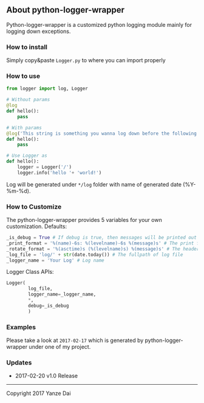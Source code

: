 ## About python-logger-wrapper
Python-logger-wrapper is a customized python logging module mainly for logging down exceptions.

### How to install
Simply copy&paste `Logger.py` to where you can import properly

### How to use
```python
from logger import log, Logger

# Without params
@log
def hello():
	pass

# With params
@log('This string is something you wanna log down before the following function is executed', level='debug')
def hello():
	pass

# Use Logger as
def hello():
	logger = Logger('/')
	logger.info('hello '+ 'world!')
```
Log will be generated under `*/log` folder with name of generated date (%Y-%m-%d).

### How to Customize
The python-logger-wrapper provides 5 variables for your own customization.
Defaults:

```python
_is_debug = True # If debug is true, then messages will be printed out on the terminal also. And messages with level about debug will be logged down.
_print_format = '%(name)-6s: %(levelname)-6s %(message)s' # The print format that will be shown on terminal.
_rotate_format = '%(asctime)s (%(levelname)s) %(message)s' # The header message
_log_file = 'log/' + str(date.today()) # The fullpath of log file
_logger_name = 'Your Log' # Log name
```

Logger Class APIs:
```python
Logger(
		log_file,
		logger_name=_logger_name, 
		*,
		debug=_is_debug
		)
```


### Examples
Please take a look at `2017-02-17` which is generated by python-logger-wrapper under one of my project.

### Updates

* 2017-02-20 v1.0 Release

-----

Copyright 2017 Yanze Dai
